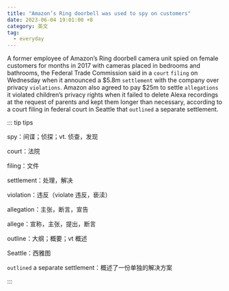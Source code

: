 ```yaml
---
title: "Amazon’s Ring doorbell was used to spy on customers"
date: 2023-06-04 19:01:00 +8
category: 英文
tag:
  - everyday
---
```


A former employee of Amazon’s Ring doorbell camera unit spied on female customers for months in 2017 with cameras placed in bedrooms and bathrooms, the Federal Trade Commission said in a `court` `filing` on Wednesday when it announced a $5.8m `settlement` with the company over privacy `violations`. Amazon also agreed to pay $25m to settle `allegations` it violated children’s privacy rights when it failed to delete Alexa recordings at the request of parents and kept them longer than necessary, according to a court filing in federal court in Seattle that `outlined` a separate settlement.

::: tip tips

spy：间谍；侦探；vt. 侦查，发现

court：法院

filing：文件

settlement：处理，解决

violation：违反（violate 违反，亵渎）

allegation：主张，断言，宣告

allege：宣称，主张，提出，断言

outline：大纲；概要；vt 概述

Seattle：西雅图

`outlined` a separate settlement：概述了一份单独的解决方案

:::
